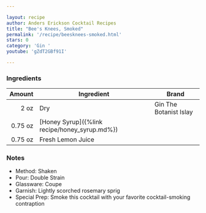 ```yaml
---

layout: recipe
author: Anders Erickson Cocktail Recipes
title: "Bee's Knees, Smoked"
permalink: '/recipe/beesknees-smoked.html'
stars: 0
category: 'Gin '
youtube: 'gZdT2GBf91I'

---
```


### Ingredients

| Amount  | Ingredient                                        | Brand                  |
| ------: | --------------------------------------------- | ---------------------- |
|    2 oz | Dry                                           | Gin The Botanist Islay |
| 0.75 oz | [Honey Syrup]({%link recipe/honey_syrup.md%}) |
| 0.75 oz | Fresh Lemon Juice                             |

### Notes

- Method: Shaken
- Pour: Double Strain
- Glassware: Coupe
- Garnish: Lightly scorched rosemary sprig
- Special Prep: Smoke this cocktail with your favorite cocktail-smoking contraption


